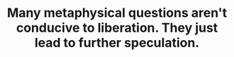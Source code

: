 ---
title: Many metaphysical questions aren't conducive to liberation. They just lead to further speculation.
tags: 
---